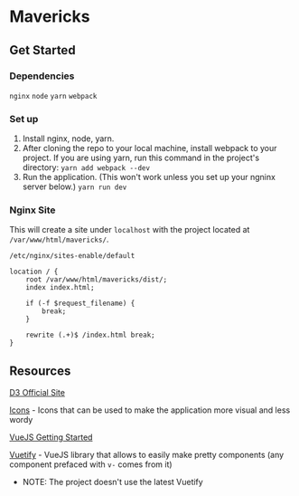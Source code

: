 Mavericks
===

## Get Started

### Dependencies
`nginx`
`node`
`yarn`
`webpack`


### Set up
1. Install nginx, node, yarn.
2. After cloning the repo to your local machine, install webpack to your project. If you are using yarn, run this command in the project's directory:
`yarn add webpack --dev`
3. Run the application. (This won't work unless you set up your ngninx server below.)
`yarn run dev`

### Nginx Site

This will create a site under `localhost` with the project located at `/var/www/html/mavericks/`.

`/etc/nginx/sites-enable/default`
```
location / {
    root /var/www/html/mavericks/dist/;
    index index.html;

    if (-f $request_filename) {
        break;
    }

    rewrite (.+)$ /index.html break;
}
```

## Resources

[D3 Official Site](https://d3js.org/)

[Icons](https://material.io/tools/icons/) - Icons that can be used to make the application more visual and less wordy

[VueJS Getting Started](https://vuejs.org/v2/guide/)

[Vuetify](https://vuetifyjs.com/releases/0.17/#/vuetify/quick-start) - VueJS library that allows to easily make pretty components (any component prefaced with `v-` comes from it)

* NOTE: The project doesn't use the latest Vuetify
